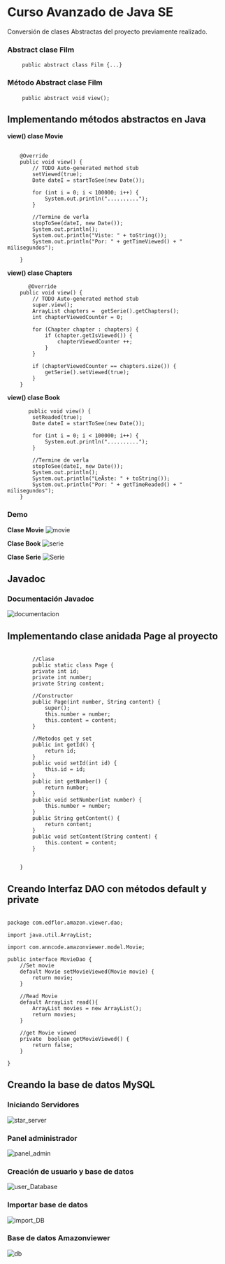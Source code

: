 # Curso Avanzado de Java SE

Conversión de clases Abstractas del proyecto previamente realizado.

### Abstract clase Film
<pre>
    <code>public abstract class Film {...}</code>
</pre>

### Método Abstract clase Film
<pre>
    <code>public abstract void view();</code>
</pre>

## Implementando métodos abstractos en Java

**view() clase Movie**
<pre>
    <code>
    @Override
	public void view() {
		// TODO Auto-generated method stub
		setViewed(true);
		Date dateI = startToSee(new Date());
		
		for (int i = 0; i < 100000; i++) {
			System.out.println("..........");
		}
		
		//Termine de verla
		stopToSee(dateI, new Date());
		System.out.println();
		System.out.println("Viste: " + toString());
		System.out.println("Por: " + getTimeViewed() + " milisegundos");
		
	}</code>
</pre>

**view() clase Chapters**
<pre>
    <code>	@Override
	public void view() {
		// TODO Auto-generated method stub
		super.view();
		ArrayList<Chapter> chapters =  getSerie().getChapters();
		int chapterViewedCounter = 0;
		
		for (Chapter chapter : chapters) {
			if (chapter.getIsViewed()) {
				chapterViewedCounter ++;
			}
		}
		
		if (chapterViewedCounter == chapters.size()) {
			getSerie().setViewed(true);
		}
	}</code>
</pre>

**view() clase Book**
<pre>
    <code>	public void view() {
		setReaded(true);
		Date dateI = startToSee(new Date());
		
		for (int i = 0; i < 100000; i++) {
			System.out.println("..........");
		}
		
		//Termine de verla
		stopToSee(dateI, new Date());
		System.out.println();
		System.out.println("LeÃ­ste: " + toString());
		System.out.println("Por: " + getTimeReaded() + " milisegundos");
	}</code>
</pre>

### Demo

**Clase Movie**
![movie](https://res.cloudinary.com/dvhl6xkqf/image/upload/v1626316221/Academia-Java.-CDMX/Java-Avanzado/metodo_1_rdjl3o.png)

**Clase Book**
![serie](https://res.cloudinary.com/dvhl6xkqf/image/upload/v1626316221/Academia-Java.-CDMX/Java-Avanzado/metodo_3_et3zvt.png)

**Clase Serie**
![Serie](https://res.cloudinary.com/dvhl6xkqf/image/upload/v1626316221/Academia-Java.-CDMX/Java-Avanzado/metodo_2_gboljh.png)

## Javadoc
### Documentación Javadoc

![documentacion](https://res.cloudinary.com/dvhl6xkqf/image/upload/v1626320568/Academia-Java.-CDMX/Java-Avanzado/javadoc_w45l3o.png)

## Implementando clase anidada Page al proyecto

<pre>
	<code>
		//Clase
		public static class Page {
		private int id;
		private int number;
		private String content;
		
		//Constructor
		public Page(int number, String content) {
			super();
			this.number = number;
			this.content = content;
		}
		
		//Metodos get y set
		public int getId() {
			return id;
		}
		public void setId(int id) {
			this.id = id;
		}
		public int getNumber() {
			return number;
		}
		public void setNumber(int number) {
			this.number = number;
		}
		public String getContent() {
			return content;
		}
		public void setContent(String content) {
			this.content = content;
		}
		
			
	}</code>
</pre>

## Creando Interfaz DAO con métodos default y private

<pre>
	<code>
package com.edflor.amazon.viewer.dao;

import java.util.ArrayList;

import com.anncode.amazonviewer.model.Movie;

public interface MovieDao {
	//Set movie
	default Movie setMovieViewed(Movie movie) {
		return movie;
	}
	
	//Read Movie
	default ArrayList<Movie> read(){
		ArrayList<Movie> movies = new ArrayList();
		return movies;
	}
	
	//get Movie viewed
	private  boolean getMovieViewed() {
		return false;
	}
	
}</code>
</pre>

## Creando la base de datos MySQL

### Iniciando Servidores
![star_server](https://res.cloudinary.com/dvhl6xkqf/image/upload/v1626414493/Academia-Java.-CDMX/Java-Avanzado/jdbc_1_gnc10a.png)

### Panel administrador
![panel_admin](https://res.cloudinary.com/dvhl6xkqf/image/upload/v1626414501/Academia-Java.-CDMX/Java-Avanzado/jdbc_2_xp66gq.png)

### Creación de usuario y base de datos
![user_Database](https://res.cloudinary.com/dvhl6xkqf/image/upload/v1626414497/Academia-Java.-CDMX/Java-Avanzado/jdbc_3_ygpinz.png)


### Importar base de datos
![import_DB](https://res.cloudinary.com/dvhl6xkqf/image/upload/v1626414490/Academia-Java.-CDMX/Java-Avanzado/jdbc_4_ikduon.png)

### Base de datos Amazonviewer
![db](https://res.cloudinary.com/dvhl6xkqf/image/upload/v1626414491/Academia-Java.-CDMX/Java-Avanzado/jdbc_5_xu0wvv.png)